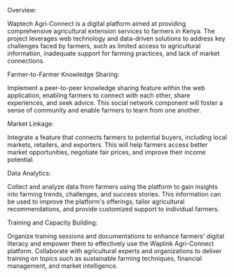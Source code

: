 Overview:


Waptech Agri-Connect is a digital platform aimed at providing comprehensive agricultural extension services to farmers in Kenya. The project leverages web technology and data-driven solutions to address key challenges faced by farmers, such as limited access to agricultural information, inadequate support for farming practices, and lack of market connections.

Farmer-to-Farmer Knowledge Sharing: 

Implement a peer-to-peer knowledge sharing feature within the web application, enabling farmers to connect with each other, share experiences, and seek advice. This social network component will foster a sense of community and enable farmers to learn from one another.

Market Linkage:

Integrate a feature that connects farmers to potential buyers, including local markets, retailers, and exporters. This will help farmers access better market opportunities, negotiate fair prices, and improve their income potential.

Data Analytics: 

Collect and analyze data from farmers using the platform to gain insights into farming trends, challenges, and success stories. This information can be used to improve the platform's offerings, tailor agricultural recommendations, and provide customized support to individual farmers.

Training and Capacity Building: 

Organize training sessions and documentations to enhance farmers' digital literacy and empower them to effectively use the Waplink Agri-Connect platform. Collaborate with agricultural experts and organizations to deliver training on topics such as sustainable farming techniques, financial management, and market intelligence.
